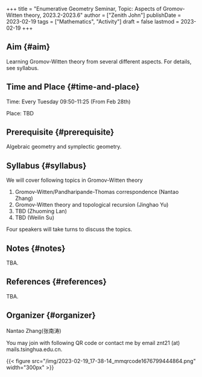 +++
title = "Enumerative Geometry Seminar, Topic: Aspects of Gromov-Witten theory, 2023.2-2023.6"
author = ["Zenith John"]
publishDate = 2023-02-19
tags = ["Mathematics", "Activity"]
draft = false
lastmod = 2023-02-19
+++

## Aim {#aim}

Learning Gromov-Witten theory from several different aspects. For details, see syllabus.


## Time and Place {#time-and-place}

Time: Every Tuesday 09:50-11:25 (From Feb 28th)

Place: TBD


## Prerequisite {#prerequisite}

Algebraic geometry and symplectic geometry.


## Syllabus {#syllabus}

We will cover following topics in Gromov-Witten theory

1.  Gromov-Witten/Pandharipande-Thomas correspondence (Nantao Zhang)
2.  Gromov-Witten theory and topological recursion (Jinghao Yu)
3.  TBD (Zhuoming Lan)
4.  TBD (Weilin Su)

Four speakers will take turns to discuss the topics.


## Notes {#notes}

TBA.


## References {#references}

TBA.


## Organizer {#organizer}

Nantao Zhang(张南涛)

You may join with following QR code or contact me by email znt21 (at) mails.tsinghua.edu.cn.

{{< figure src="/img/2023-02-19_17-38-14_mmqrcode1676799444864.png" width="300px" >}}
